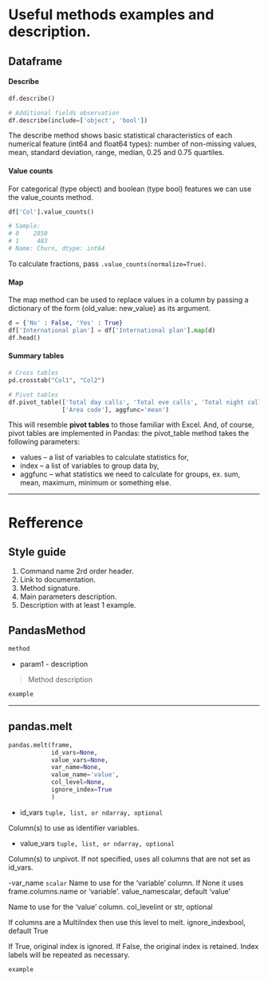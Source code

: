 # Useful methods examples and description.


## Dataframe


#### Describe

``` python
df.describe()

# Additional fields observation
df.describe(include=['object', 'bool'])

```

The describe method shows basic statistical characteristics of each numerical
feature (int64 and float64 types): number of non-missing
values, mean, standard deviation, range, median, 0.25 and 0.75 quartiles.


#### Value counts

For categorical (type object) and boolean (type bool) features we can use the value_counts method.

``` python
df['Col'].value_counts()

# Sample:
# 0    2850
# 1     483
# Name: Churn, dtype: int64
```

To calculate fractions, pass ```.value_counts(normalize=True)```.

#### Map


The map method can be used to replace values in a column by passing a dictionary of the form {old_value: new_value} as its argument.

``` python
d = {'No' : False, 'Yes' : True}
df['International plan'] = df['International plan'].map(d)
df.head()
```

#### Summary tables

``` python
# Cross tables
pd.crosstab("Col1", "Col2")

# Pivot tables
df.pivot_table(['Total day calls', 'Total eve calls', 'Total night calls'],
               ['Area code'], aggfunc='mean')
```
This will resemble **pivot tables** to those familiar with Excel. And, of course, pivot tables are implemented in Pandas: the pivot_table method takes the following parameters:

- values – a list of variables to calculate statistics for,
- index – a list of variables to group data by,
- aggfunc – what statistics we need to calculate for groups, ex. sum, mean, maximum, minimum or something else.


--------------------------------------------

# Refference

## Style guide

1. Command name 2rd order header.
1. Link to documentation.
2. Method signature.
3. Main parameters description.
4. Description with at least 1 example.


## PandasMethod

``` python
method
```
- param1 - description
> Method description

``` python
example
```
-------------------------------------

## pandas.melt

``` python
pandas.melt(frame,
            id_vars=None,
            value_vars=None,
            var_name=None,
            value_name='value',
            col_level=None,
            ignore_index=True
            )
```
- id_vars ```tuple, list, or ndarray, optional```

Column(s) to use as identifier variables.
- value_vars ```tuple, list, or ndarray, optional```

Column(s) to unpivot. If not specified, uses all columns that are not set as id_vars.

-var_name ```scalar```
Name to use for the ‘variable’ column. If None it uses frame.columns.name or ‘variable’.
value_namescalar, default ‘value’

Name to use for the ‘value’ column.
col_levelint or str, optional

If columns are a MultiIndex then use this level to melt.
ignore_indexbool, default True

If True, original index is ignored. If False, the original index is retained. Index labels will be repeated as necessary.

``` python
example
```
